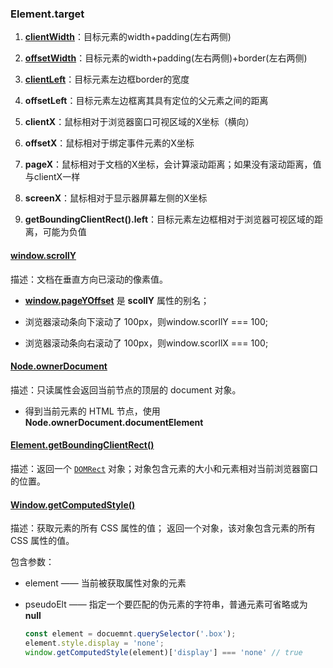 ### Element.target

1. **[clientWidth](https://developer.mozilla.org/zh-CN/docs/Web/API/Element/clientWidth)**：目标元素的width+padding(左右两侧)

2. **[offsetWidth](https://developer.mozilla.org/zh-CN/docs/Web/API/HTMLElement/offsetWidth)**：目标元素的width+padding(左右两侧)+border(左右两侧)

3. **[clientLeft](https://developer.mozilla.org/zh-CN/docs/Web/API/Element/clientLeft)**：目标元素左边框border的宽度

4. **offsetLeft**：目标元素左边框离其具有定位的父元素之间的距离

5. **clientX**：鼠标相对于浏览器窗口可视区域的X坐标（横向）

6. **offsetX**：鼠标相对于绑定事件元素的X坐标

7. **pageX**：鼠标相对于文档的X坐标，会计算滚动距离；如果没有滚动距离，值与clientX一样

8. **screenX**：鼠标相对于显示器屏幕左侧的X坐标

9. **getBoundingClientRect().left**：目标元素左边框相对于浏览器可视区域的距离，可能为负值



#### [window.scrollY](https://developer.mozilla.org/zh-CN/docs/Web/API/Window/scrollY)

描述：文档在垂直方向已滚动的像素值。

* **[window.pageYOffset](https://developer.mozilla.org/zh-CN/docs/Web/API/Window/pageYOffset)** 是 **scollY** 属性的别名；

* 浏览器滚动条向下滚动了 100px，则window.scorllY  === 100;
* 浏览器滚动条向右滚动了 100px，则window.scorllX  === 100;



#### [Node.ownerDocument](https://developer.mozilla.org/zh-CN/docs/Web/API/Node/ownerDocument)

描述：只读属性会返回当前节点的顶层的 document 对象。

* 得到当前元素的 HTML 节点，使用 **Node.ownerDocument.documentElement**



#### [Element.getBoundingClientRect()](https://developer.mozilla.org/zh-CN/docs/Web/API/Element/getBoundingClientRect)

描述：返回一个 [`DOMRect`](https://developer.mozilla.org/zh-CN/docs/Web/API/DOMRect) 对象；对象包含元素的大小和元素相对当前浏览器窗口的位置。



#### [Window.getComputedStyle()](https://developer.mozilla.org/zh-CN/docs/Web/API/Window/getComputedStyle)

描述：获取元素的所有 CSS 属性的值； 返回一个对象，该对象包含元素的所有 CSS 属性的值。

包含参数：

* element —— 当前被获取属性对象的元素

* pseudoElt —— 指定一个要匹配的伪元素的字符串，普通元素可省略或为 **null**

  ```javascript
  const element = docuemnt.querySelector('.box');
  element.style.display = 'none';
  window.getComputedStyle(element)['display'] === 'none' // true
  ```

  

